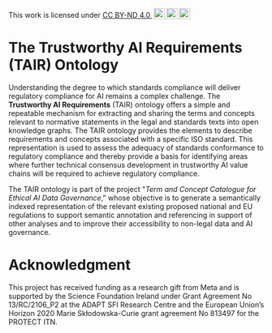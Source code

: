 <p xmlns:cc="http://creativecommons.org/ns#" xmlns:dct="http://purl.org/dc/terms/"><span property="dct:title">This work</span> is licensed under <a href="https://creativecommons.org/licenses/by-nd/4.0/?ref=chooser-v1" target="_blank" rel="license noopener noreferrer" style="display:inline-block;">CC BY-ND 4.0 <img style="height:22px!important;margin-left:3px;vertical-align:text-bottom;" src="https://mirrors.creativecommons.org/presskit/icons/cc.svg?ref=chooser-v1" alt=""><img style="height:22px!important;margin-left:3px;vertical-align:text-bottom;" src="https://mirrors.creativecommons.org/presskit/icons/by.svg?ref=chooser-v1" alt=""><img style="height:22px!important;margin-left:3px;vertical-align:text-bottom;" src="https://mirrors.creativecommons.org/presskit/icons/nd.svg?ref=chooser-v1" alt=""></a></p>


# The Trustworthy AI Requirements (TAIR) Ontology

Understanding the degree to which standards compliance will deliver regulatory compliance for AI remains a complex challenge. The **Trustworthy AI Requirements** (TAIR) ontology offers a simple and repeatable mechanism for extracting and sharing the terms and concepts relevant to normative statements in the legal and standards texts into open knowledge graphs. The TAIR ontology provides the elements to describe requirements and concepts associated with a specific ISO standard. This representation is used to assess the adequacy of standards conformance to regulatory compliance and thereby provide a basis for identifying areas where further technical consensus development in trustworthy AI value chains will be required to achieve regulatory compliance.

The TAIR ontology is part of the project "*Term and Concept Catalogue for Ethical AI Data Governance*," whose objective is to generate a semantically indexed representation of the relevant existing proposed national and EU regulations to support semantic annotation and referencing in support of other analyses and to improve their accessibility to non-legal data and AI governance.

# Acknowledgment

This project has received funding as a research gift from Meta and is supported by the Science Foundation Ireland under Grant Agreement No 13/RC/2106_P2 at the ADAPT SFI Research Centre and the European Union’s Horizon 2020 Marie Skłodowska-Curie grant agreement No 813497 for the PROTECT ITN.
